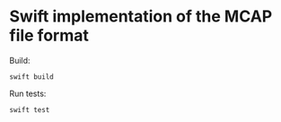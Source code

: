 # Swift implementation of the MCAP file format

Build:

```
swift build
```

Run tests:

```
swift test
```
